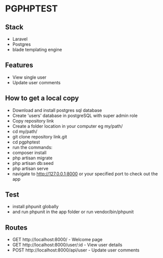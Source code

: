 # PGPHPTEST

## Stack

-   Laravel
-   Postgres
-   blade templating engine

## Features

-   View single user
-   Update user comments

## How to get a local copy

-   Download and install postgres sql database
-   Create 'users' database in postgreSQL with super admin role
-   Copy repository link
-   Create a folder location in your computer eg my/path/
-   cd my/path/
-   git clone repository link.git
-   cd pgphptest
-   run the commands:
-   composer install
-   php artisan migrate
-   php artisan db:seed
-   php artisan serve
-   navigate to http://127.0.0.1:8000 or your specified port to check out the app

## Test

-   install phpunit globally
-   and run phpunit in the app folder or run vendor/bin/phpunit

## Routes

-   GET http://localhost:8000/ - Welcome page
-   GET http://localhost:8000/user/:id - View user details
-   POST http://localhost:8000/api/user - Update user comments
